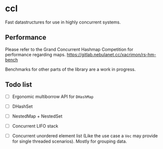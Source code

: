 # ccl

Fast datastructures for use in highly concurrent systems.

## Performance

Please refer to the Grand Concurrent Hashmap Competition for performance regarding maps. https://gitlab.nebulanet.cc/xacrimon/rs-hm-bench

Benchmarks for other parts of the library are a work in progress.

## Todo list

* [ ] Ergonomic multiborrow API for `DHashMap`

* [ ] DHashSet

* [ ] NestedMap + NestedSet

* [ ] Concurrent LIFO stack

* [ ] Concurrent unordered element list (Like the use case a `Vec` may provide for single threaded scenarios). Mostly for grouping data.
